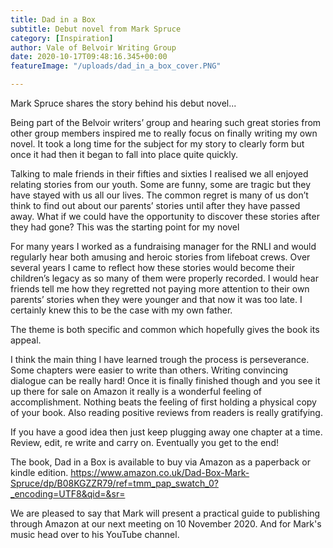 ```yaml
---
title: Dad in a Box
subtitle: Debut novel from Mark Spruce
category: [Inspiration]
author: Vale of Belvoir Writing Group
date: 2020-10-17T09:48:16.345+00:00
featureImage: "/uploads/dad_in_a_box_cover.PNG"

---
```

Mark Spruce shares the story behind his debut novel...


Being part of the Belvoir writers’ group and hearing such great stories from other group members inspired me to really focus on finally writing my own novel. It took a long time for the subject for my story to clearly form but once it had then it began to fall into place quite quickly.

Talking to male friends in their fifties and sixties I realised we all enjoyed relating stories from our youth. Some are funny, some are tragic but they have stayed with us all our lives. The common regret is many of us don’t think to find out about our parents’ stories until after they have passed away. What if we could have the opportunity to discover these stories after they had gone? This was the starting point for my novel

For many years I worked as a fundraising manager for the RNLI and would regularly hear both amusing and heroic stories from lifeboat crews. Over several years I came to reflect how these stories would become their children’s legacy as so many of them were properly recorded. I would hear friends tell me how they regretted not paying more attention to their own parents’ stories when they were younger and that now it was too late. I certainly knew this to be the case with my own father. 

The theme is both specific and common which hopefully gives the book its appeal.

I think the main thing I have learned trough the process is perseverance. Some chapters were easier to write than others. Writing convincing dialogue can be really hard! Once it is finally finished though and you see it up there for sale on Amazon it really is a wonderful feeling of accomplishment. Nothing beats the feeling of first holding a physical copy of your book. Also reading positive reviews from readers is really gratifying.

If you have a good idea then just keep plugging away one chapter at a time. Review, edit, re write and carry on. Eventually you get to the end!
 
The book, Dad in a Box is available to buy via Amazon as a paperback or kindle edition.
https://www.amazon.co.uk/Dad-Box-Mark-Spruce/dp/B08KGZZR79/ref=tmm_pap_swatch_0?_encoding=UTF8&qid=&sr=

We are pleased to say that Mark will present a practical guide to publishing through Amazon at our next meeting on 10 November 2020. And for Mark's music head over to his YouTube channel.

